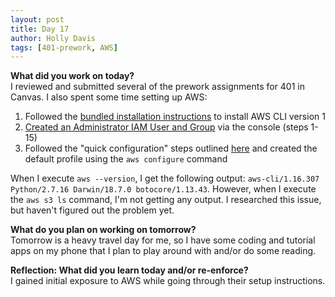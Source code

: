 ```yaml
---
layout: post
title: Day 17
author: Holly Davis
tags: [401-prework, AWS]
---
```


**What did you work on today?**  
I reviewed and submitted several of the prework assignments for 401 in Canvas. I also spent some time setting up AWS:
1. Followed the [bundled installation instructions](https://docs.aws.amazon.com/cli/latest/userguide/install-macos.html) to install AWS CLI version 1  
2. [Created an Administrator IAM User and Group](https://docs.aws.amazon.com/IAM/latest/UserGuide/getting-started_create-admin-group.html) via the console (steps 1-15)  
3. Followed the "quick configuration" steps outlined [here](https://docs.aws.amazon.com/cli/latest/userguide/cli-chap-configure.html#cli-quick-configuration) and created the default profile using the `aws configure` command  
  
When I execute `aws --version`, I get the following output: `aws-cli/1.16.307 Python/2.7.16 Darwin/18.7.0 botocore/1.13.43`. However, when I execute the `aws s3 ls` command, I'm not getting any output. I researched this issue, but haven't figured out the problem yet.

**What do you plan on working on tomorrow?**  
Tomorrow is a heavy travel day for me, so I have some coding and tutorial apps on my phone that I plan to play around with and/or do some reading.

**Reflection: What did you learn today and/or re-enforce?**  
I gained initial exposure to AWS while going through their setup instructions. 




